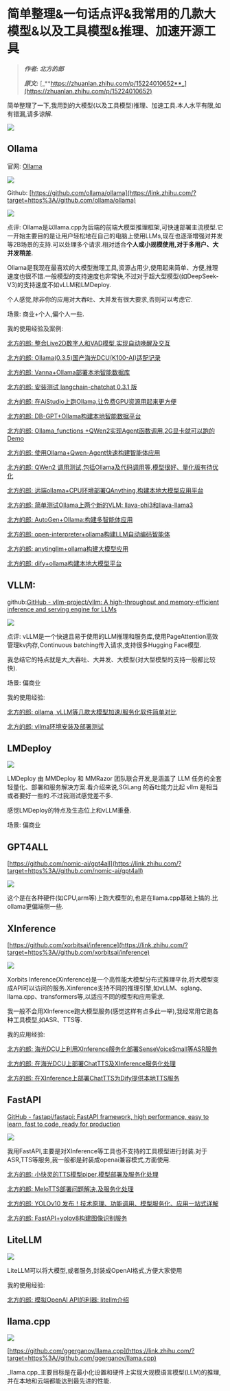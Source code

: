 # 简单整理&一句话点评&我常用的几款大模型&以及工具模型&推理、加速开源工具
> _**作者: 北方的郎**_
> 
> _**原文:**_ [_**https://zhuanlan.zhihu.com/p/15224010652**_](https://zhuanlan.zhihu.com/p/15224010652)

简单整理了一下,我用到的大模型(以及工具模型)推理、加速工具.本人水平有限,如有错漏,请多谅解.

![](7_简单整理&一句话点评&我常用的几款大模型&以及工具模型&推理.jpg)

Ollama
------

官网: [Ollama](https://link.zhihu.com/?target=https%3A//ollama.com/)

![](简单整理&一句话点评&我常用的几款大模型&以及工具模型&推理.jpg)

Github: [https://github.com/ollama/ollama](https://link.zhihu.com/?target=https%3A//github.com/ollama/ollama)

![](8_简单整理&一句话点评&我常用的几款大模型&以及工具模型&推理.jpg)

点评: Ollama是以llama.cpp为后端的前端大模型推理框架,可快速部署主流模型.它一开始主要目的是让用户轻松地在自己的电脑上使用LLMs,现在也逐渐增强对并发等2B场景的支持.可以处理多个请求.相对适合**个人或小规模使用,对于多用户、大并发稍差**.

Ollama是我现在最喜欢的大模型推理工具,资源占用少,使用起来简单、方便,推理速度也很不错.一般模型的支持速度也非常快,不过对于超大型模型(如DeepSeek-V3)的支持速度不如vLLM和LMDeploy.

个人感觉,除非你的应用对大吞吐、大并发有很大要求,否则可以考虑它.

场景: 商业+个人,偏个人一些.

我的使用经验及案例:

[北方的郎: 整合Live2D数字人和VAD模型,实现自动唤醒及交互](https://zhuanlan.zhihu.com/p/11157791341)

[北方的郎: Ollama(0.3.5)国产海光DCU(K100-AI)适配记录](https://zhuanlan.zhihu.com/p/6460116181)

[北方的郎: Vanna+Ollama部署本地智能数据库](https://zhuanlan.zhihu.com/p/709168817)

[北方的郎: 安装测试 langchain-chatchat 0.3.1 版](https://zhuanlan.zhihu.com/p/709383659)

[北方的郎: 在AiStudio上跑Ollama,让免费GPU资源用起来更方便](https://zhuanlan.zhihu.com/p/705449447)

[北方的郎: DB-GPT+Ollama构建本地智能数据平台](https://zhuanlan.zhihu.com/p/704308463)

[北方的郎: Ollama\_functions +QWen2实现Agent函数调用,2G显卡就可以跑的Demo](https://zhuanlan.zhihu.com/p/702377926)

[北方的郎: 使用Ollama+Qwen-Agent快速构建智能体应用](https://zhuanlan.zhihu.com/p/702244190)

[北方的郎: QWen2 调用测试,包括Ollama及代码调用等,模型很好、量化版有待优化](https://zhuanlan.zhihu.com/p/702122804)

[北方的郎: 远端ollama+CPU环境部署QAnything,构建本地大模型应用平台](https://zhuanlan.zhihu.com/p/699384310)

[北方的郎: 简单测试Ollama上两个新的VLM: llava-phi3和llava-llama3](https://zhuanlan.zhihu.com/p/701492644)

[北方的郎: AutoGen+Ollama:构建多智能体应用](https://zhuanlan.zhihu.com/p/700107605)

[北方的郎: open-interpreter+ollama构建LLM自动编码智能体](https://zhuanlan.zhihu.com/p/698245718)

[北方的郎: anytingllm+ollama构建大模型应用](https://zhuanlan.zhihu.com/p/697594423)

[北方的郎: dify+ollama构建本地大模型平台](https://zhuanlan.zhihu.com/p/697386670)

VLLM:
-----

github:[GitHub - vllm-project/vllm: A high-throughput and memory-efficient inference and serving engine for LLMs](https://link.zhihu.com/?target=https%3A//github.com/vllm-project/vllm)

![](1_简单整理&一句话点评&我常用的几款大模型&以及工具模型&推理.jpg)

点评: vLLM是一个快速且易于使用的LLM推理和服务库,使用PageAttention高效管理kv内存,Continuous batching传入请求,支持很多Hugging Face模型.

我总结它的特点就是大,大吞吐、大并发、大模型(对大型模型的支持一般都比较快).

场景: 偏商业

我的使用经验:

[北方的郎: ollama, vLLM等几款大模型加速/服务化软件简单对比](https://zhuanlan.zhihu.com/p/691919250)

[北方的郎: vllma环境安装及部署测试](https://zhuanlan.zhihu.com/p/689669901)

LMDeploy
--------

![](2_简单整理&一句话点评&我常用的几款大模型&以及工具模型&推理.jpg)

LMDeploy 由 MMDeploy 和 MMRazor 团队联合开发,是涵盖了 LLM 任务的全套轻量化、部署和服务解决方案.看介绍来说,SGLang 的吞吐能力比起 vllm 是相当或者要好一些的.不过我测试感觉差不多.

感觉LMDeploy的特点及生态位上和vLLM重叠.

场景: 偏商业

GPT4ALL
-------

[https://github.com/nomic-ai/gpt4all](https://link.zhihu.com/?target=https%3A//github.com/nomic-ai/gpt4all)

![](9_简单整理&一句话点评&我常用的几款大模型&以及工具模型&推理.jpg)

这个是在各种硬件(如CPU,arm等)上跑大模型的,也是在llama.cpp基础上搞的.比ollama更偏端侧一些.

XInference
----------

[https://github.com/xorbitsai/inference](https://link.zhihu.com/?target=https%3A//github.com/xorbitsai/inference)

![](6_简单整理&一句话点评&我常用的几款大模型&以及工具模型&推理.jpg)

Xorbits Inference(Xinference)是一个高性能大模型分布式推理平台,将大模型变成API可以访问的服务.Xinference支持不同的推理引擎,如vLLM、sglang、llama.cpp、transformers等,以适应不同的模型和应用需求.

我一般不会用XInference跑大模型服务(感觉这样有点多此一举),我经常用它跑各种工具模型,如ASR、TTS等.

我的应用经验:

[北方的郎: 海光DCU上利用XInference服务化部署SenseVoiceSmall等ASR服务](https://zhuanlan.zhihu.com/p/7506063762)

[北方的郎: 在海光DCU上部署ChatTTS及XInference服务化处理](https://zhuanlan.zhihu.com/p/6857961272)

[北方的郎: 在XInference上部署ChatTTS为Dify提供本地TTS服务](https://zhuanlan.zhihu.com/p/5161920338)

FastAPI
-------

[GitHub - fastapi/fastapi: FastAPI framework, high performance, easy to learn, fast to code, ready for production](https://link.zhihu.com/?target=https%3A//github.com/fastapi/fastapi)

![](5_简单整理&一句话点评&我常用的几款大模型&以及工具模型&推理.jpg)

我用FastAPI,主要是对XInference等工具也不支持的工具模型进行封装.对于ASR,TTS等服务,我一般都是封装成openai兼容模式,方面使用.

[北方的郎: 小快灵的TTS模型piper,模型部署及服务化处理](https://zhuanlan.zhihu.com/p/8013125459)

[北方的郎: MeloTTS部署问题解决,及服务化处理](https://zhuanlan.zhihu.com/p/7798105492)

[北方的郎: YOLOv10 发布！技术原理、功能调用、模型服务化、应用一站式详解](https://zhuanlan.zhihu.com/p/700013499)

[北方的郎: FastAPI+yolov8构建图像识别服务](https://zhuanlan.zhihu.com/p/699605317)

LiteLLM
-------

![](3_简单整理&一句话点评&我常用的几款大模型&以及工具模型&推理.jpg)

LiteLLM可以将大模型,或者服务,封装成OpenAI格式,方便大家使用

我的使用经验:

[北方的郎: 模拟OpenAI API的利器: litellm介绍](https://zhuanlan.zhihu.com/p/692686053)

llama.cpp
---------

![](4_简单整理&一句话点评&我常用的几款大模型&以及工具模型&推理.jpg)

[https://github.com/ggerganov/llama.cpp](https://link.zhihu.com/?target=https%3A//github.com/ggerganov/llama.cpp)

\_llama.cpp\_主要目标是在最小化设置和硬件上实现大规模语言模型(LLM)的推理,并在本地和云端都能达到最先进的性能.